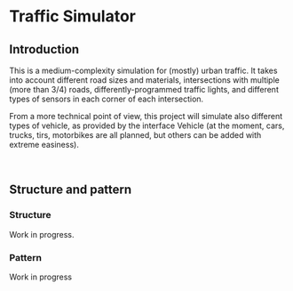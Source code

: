 <h1>Traffic Simulator</h1>
<h2>Introduction</h2>
<p>This is a medium-complexity simulation for (mostly) urban traffic. It takes into account different road sizes and materials, intersections with multiple (more than 3/4) roads, differently-programmed traffic lights, and different types of sensors in each corner of each intersection.</p>
<p>From a more technical point of view, this project will simulate also different types of vehicle, as provided by the interface Vehicle (at the moment, cars, trucks, tirs, motorbikes are all planned, but others can be added with extreme easiness).</p>

<br><h2>Structure and pattern</h2>
<h3>Structure</h3>
<p>Work in progress.</p>

<h3>Pattern</h3>
<p>Work in progress</p>
